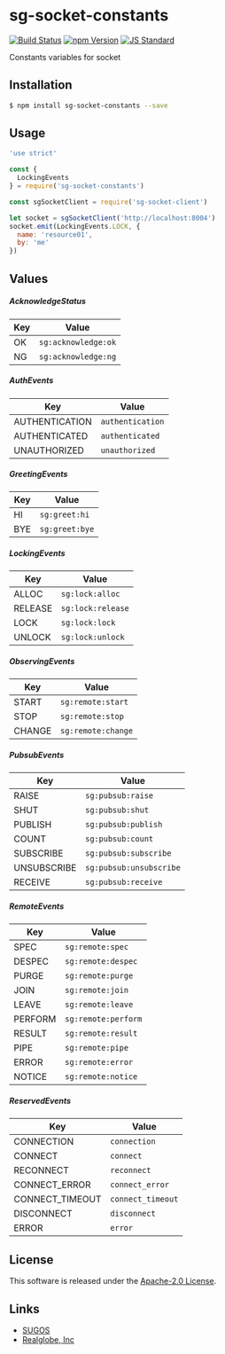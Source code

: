 sg-socket-constants
==========

<!---
This file is generated by ape-tmpl. Do not update manually.
--->

<!-- Badge Start -->
<a name="badges"></a>

[![Build Status][bd_travis_shield_url]][bd_travis_url]
[![npm Version][bd_npm_shield_url]][bd_npm_url]
[![JS Standard][bd_standard_shield_url]][bd_standard_url]

[bd_repo_url]: https://github.com/realglobe-Inc/sg-socket-constants
[bd_travis_url]: http://travis-ci.org/realglobe-Inc/sg-socket-constants
[bd_travis_shield_url]: http://img.shields.io/travis/realglobe-Inc/sg-socket-constants.svg?style=flat
[bd_travis_com_url]: http://travis-ci.com/realglobe-Inc/sg-socket-constants
[bd_travis_com_shield_url]: https://api.travis-ci.com/realglobe-Inc/sg-socket-constants.svg?token=
[bd_license_url]: https://github.com/realglobe-Inc/sg-socket-constants/blob/master/LICENSE
[bd_codeclimate_url]: http://codeclimate.com/github/realglobe-Inc/sg-socket-constants
[bd_codeclimate_shield_url]: http://img.shields.io/codeclimate/github/realglobe-Inc/sg-socket-constants.svg?style=flat
[bd_codeclimate_coverage_shield_url]: http://img.shields.io/codeclimate/coverage/github/realglobe-Inc/sg-socket-constants.svg?style=flat
[bd_gemnasium_url]: https://gemnasium.com/realglobe-Inc/sg-socket-constants
[bd_gemnasium_shield_url]: https://gemnasium.com/realglobe-Inc/sg-socket-constants.svg
[bd_npm_url]: http://www.npmjs.org/package/sg-socket-constants
[bd_npm_shield_url]: http://img.shields.io/npm/v/sg-socket-constants.svg?style=flat
[bd_standard_url]: http://standardjs.com/
[bd_standard_shield_url]: https://img.shields.io/badge/code%20style-standard-brightgreen.svg

<!-- Badge End -->


<!-- Description Start -->
<a name="description"></a>

Constants variables for socket

<!-- Description End -->


<!-- Overview Start -->
<a name="overview"></a>



<!-- Overview End -->


<!-- Sections Start -->
<a name="sections"></a>

<!-- Section from "doc/guides/01.Installation.md.hbs" Start -->

<a name="section-doc-guides-01-installation-md"></a>

Installation
-----

```bash
$ npm install sg-socket-constants --save
```


<!-- Section from "doc/guides/01.Installation.md.hbs" End -->

<!-- Section from "doc/guides/02.Usage.md.hbs" Start -->

<a name="section-doc-guides-02-usage-md"></a>

Usage
---------

```javascript
'use strict'

const {
  LockingEvents
} = require('sg-socket-constants')

const sgSocketClient = require('sg-socket-client')

let socket = sgSocketClient('http://localhost:8004')
socket.emit(LockingEvents.LOCK, {
  name: 'resource01',
  by: 'me'
})

```


<!-- Section from "doc/guides/02.Usage.md.hbs" End -->

<!-- Section from "doc/guides/03.Values.md.hbs" Start -->

<a name="section-doc-guides-03-values-md"></a>

Values
------

##### AcknowledgeStatus

| Key | Value |
| --- | ---- |
| OK | `sg:acknowledge:ok` |
| NG | `sg:acknowledge:ng` |


##### AuthEvents

| Key | Value |
| --- | ---- |
| AUTHENTICATION | `authentication` |
| AUTHENTICATED | `authenticated` |
| UNAUTHORIZED | `unauthorized` |


##### GreetingEvents

| Key | Value |
| --- | ---- |
| HI | `sg:greet:hi` |
| BYE | `sg:greet:bye` |


##### LockingEvents

| Key | Value |
| --- | ---- |
| ALLOC | `sg:lock:alloc` |
| RELEASE | `sg:lock:release` |
| LOCK | `sg:lock:lock` |
| UNLOCK | `sg:lock:unlock` |


##### ObservingEvents

| Key | Value |
| --- | ---- |
| START | `sg:remote:start` |
| STOP | `sg:remote:stop` |
| CHANGE | `sg:remote:change` |


##### PubsubEvents

| Key | Value |
| --- | ---- |
| RAISE | `sg:pubsub:raise` |
| SHUT | `sg:pubsub:shut` |
| PUBLISH | `sg:pubsub:publish` |
| COUNT | `sg:pubsub:count` |
| SUBSCRIBE | `sg:pubsub:subscribe` |
| UNSUBSCRIBE | `sg:pubsub:unsubscribe` |
| RECEIVE | `sg:pubsub:receive` |


##### RemoteEvents

| Key | Value |
| --- | ---- |
| SPEC | `sg:remote:spec` |
| DESPEC | `sg:remote:despec` |
| PURGE | `sg:remote:purge` |
| JOIN | `sg:remote:join` |
| LEAVE | `sg:remote:leave` |
| PERFORM | `sg:remote:perform` |
| RESULT | `sg:remote:result` |
| PIPE | `sg:remote:pipe` |
| ERROR | `sg:remote:error` |
| NOTICE | `sg:remote:notice` |


##### ReservedEvents

| Key | Value |
| --- | ---- |
| CONNECTION | `connection` |
| CONNECT | `connect` |
| RECONNECT | `reconnect` |
| CONNECT_ERROR | `connect_error` |
| CONNECT_TIMEOUT | `connect_timeout` |
| DISCONNECT | `disconnect` |
| ERROR | `error` |




<!-- Section from "doc/guides/03.Values.md.hbs" End -->


<!-- Sections Start -->


<!-- LICENSE Start -->
<a name="license"></a>

License
-------
This software is released under the [Apache-2.0 License](https://github.com/realglobe-Inc/sg-socket-constants/blob/master/LICENSE).

<!-- LICENSE End -->


<!-- Links Start -->
<a name="links"></a>

Links
------

+ [SUGOS][sugos_url]
+ [Realglobe, Inc][realglobe,_inc_url]

[sugos_url]: https://github.com/realglobe-Inc/sugos
[realglobe,_inc_url]: http://realglobe.jp

<!-- Links End -->
